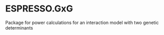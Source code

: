 ESPRESSO.GxG
============

Package for power calculations for an interaction model with two genetic determinants

